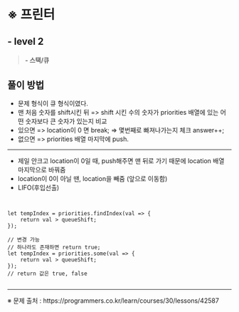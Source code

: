 # ※ 프린터
## - level 2
>####  - 스택/큐

## 풀이 방법
- 문제 형식이 큐 형식이였다.
- 맨 처음 숫자를 shift시킨 뒤 => shift 시킨 수의 숫자가 priorities 배열에 있는 어떤 숫자보다 큰 숫자가 있는지 비교
- 있으면 => location이 0 면 break; => 몇번째로 빠져나가는지 체크 answer++;
- 없으면 => priorities 배열 마지막에 push.
<hr>

- 제일 안크고 location이 0일 때, push해주면 맨 뒤로 가기 때문에 location 배열 마지막으로 바꿔줌
- location이 0이 아닐 땐, location을 빼줌 (앞으로 이동함) 
- LIFO(후입선출)
<pre><code>

let tempIndex = priorities.findIndex(val => {
    return val > queueShift;
});

// 변경 가능
// 하나라도 존재하면 return true;
let tempIndex = priorities.some(val => {
    return val > queueShift;
});
// return 값은 true, false

</code></pre>

<hr>
※ 문제 출처 : https://programmers.co.kr/learn/courses/30/lessons/42587
